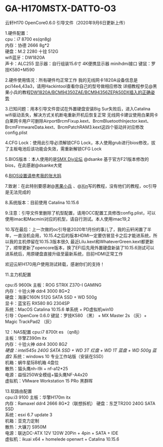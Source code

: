 # GA-H170MSTX-DATTO-O3
云轩H170 OpenCore0.6.0 引导文件（2020年9月6日更新上传）
  
1.硬件配置：  
cpu：i7 8700 es(qn8g)  
内存：协德 2666 8g*2  
硬盘：M.2 2280 十铨 512G  
wifi蓝牙：DW1820A  
声卡：ALC255
显示器：自行组装15.6寸 4K便携显示器 minihdmi接口
键鼠：罗技K580+M590
  
2.硬件使用情况：所有硬件均正常工作
我的无线网卡1820A设备信息是pci14e4,43a3，请用Hackintool查看你自己的型号做相应修改
详细教程参见@黑果小兵的教程[DW1820A/BCM94350ZAE/BCM94356ZEPA50DX插入的正确姿势](https://blog.daliansky.net/DW1820A_BCM94350ZAE-driver-inserts-the-correct-posture.html) 

3.已知问题：用本引导文件尝试在外置硬盘安装Big Sur失败后，进入Catalina wifi驱动丢失，解决方式关机断电重新开机后恢复正常
无线网卡建议使用白果网卡
白果网卡用户可删除AirportBrcmFixup.kext、BrcmBluetoothInjector.kext、BrcmFirmwareData.kext、BrcmPatchRAM3.kext这四个驱动并对应修改config.plist
  
4.CFG Lock：使用此引导必须解锁CFG Lock，本人使用grub进行bios修改，拔了主板电池后该功能会失效，需重新解锁CFG Lock
  
5.BIOS版本：本人使用的是[SMX Diy论坛](http://www.smxdiy.com/) @dsanke 基于官方F21版本修改的bios，在此感谢@dsanke大佬

6.[BIOS设置请参考我的张大妈](https://post.smzdm.com/p/ag827k43/)
  
7.致谢：在此特别要感谢@[黑果小兵](https://blog.daliansky.net/) 、@[Xjn](https://blog.daliansky.net/OpenCore-BootLoader.html)写的教程，没有他们的教程，oc引导是无法完成的  

8.系统版本：目前使用 Catalina 10.15.6

9.注意：引导文件里删除了机型配置，请用OCC配置工具修改config.plist，可以使用imac和Macmini对应的机型，请自行测试。本人使用imac19,2

10.写在最后：上一次做的oc引导是2020年1月份的事儿了，我的云轩闲置了半年，一直没机会用，10.15.4之后的版本HDMI一定要仿冒显卡之后才能进系统，所以我的主机停留在10.15.3版本很久
最近Lilu.kext和WhateverGreen.kext都更新了，顺带更新了opencore版本，换了EFI后先用外置硬盘新装了10.15.6测试可以进系统后，用原硬盘直接升级至最新系统，目前HDMI正常工作

欢迎云轩H170用户使用测试转载，感谢你们的支持！

11.主力机配置

cpu:i5 9600k
主板：ROG STRIX Z370-I GAMING   
内存：十铨火神 ddr4 3000 8G*2  
硬盘：海康C160N 512G SATA SSD + WD 500g  
显卡：蓝宝石 RX580 8G 2304SP    
系统：MacOS Catalina 10.15.6 单系统 + PD虚拟机win10  
引导：OpenCore 0.6.0 
键鼠：罗技K580 （黑） + MX Master 2s （灰）+ Magic TrackPad2 （灰） 

12：NAS配置
cpu:i7 8700t es （qn8j）  
主板：华擎Z390m itx  
内存：十铨火神 ddr4 3000 8G*2  
硬盘：intel545s 240G SATA SSD + WD 3T 红盘 + WD 1T 蓝盘 + WD 500g 蓝盘*2 
系统：windows 10 专业工作站版（安装在SSD）  
机箱：蜗牛星际B机箱 4盘位  
散热：猫头鹰nh-l9i + nf-a12*25  
电源：益恒250W全模组+猫头鹰NF-A4x20  
虚拟机：VMware Workstation 15 PRo 黑群晖 

13.软路由配置  
cpu:i3 9100 
主板：华擎H170m itx  
内存：Ramaxel ddr4 2666 8G*2（联想拆机） 
硬盘：东芝TR200 240G SATA SSD  
系统：esxi 6.7 update 3  
机箱：亚克力定制  
散热：大镰刀 S950M  
电源：联达DC-ATX 12V 120W 20Pin + 4pin + SATA + IDE  
虚拟机：ikuai x64 + homelede openwrt + Catalina 10.15.6 


